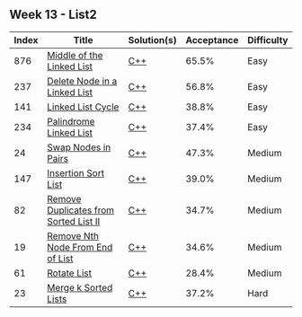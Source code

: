 ## Week 13 - List2
Index|Title|Solution(s)|Acceptance|Difficulty
-|-|-|-|-
876|[Middle of the Linked List](https://leetcode.com/problems/middle-of-the-linked-list)|[C++](./876.middle-of-the-linked-list.cpp)|65.5%|Easy
237|[Delete Node in a Linked List](https://leetcode.com/problems/delete-node-in-a-linked-list)|[C++](./237.delete-node-in-a-linked-list.cpp)|56.8%|Easy
141|[Linked List Cycle](https://leetcode.com/problems/linked-list-cycle)|[C++](./141.linked-list-cycle.cpp)|38.8%|Easy
234|[Palindrome Linked List](https://leetcode.com/problems/palindrome-linked-list)|[C++](./234.palindrome-linked-list.cpp)|37.4%|Easy
24|[Swap Nodes in Pairs](https://leetcode.com/problems/swap-nodes-in-pairs)|[C++](./24.swap-nodes-in-pairs.cpp)|47.3%|Medium
147|[Insertion Sort List](https://leetcode.com/problems/insertion-sort-list)|[C++](./147.insertion-sort-list.cpp)|39.0%|Medium
82|[Remove Duplicates from Sorted List II](https://leetcode.com/problems/remove-duplicates-from-sorted-list-ii)|[C++](./82.remove-duplicates-from-sorted-list-ii.cpp)|34.7%|Medium
19|[Remove Nth Node From End of List](https://leetcode.com/problems/remove-nth-node-from-end-of-list)|[C++](./19.remove-nth-node-from-end-of-list.cpp)|34.6%|Medium
61|[Rotate List](https://leetcode.com/problems/rotate-list)|[C++](./61.rotate-list.cpp)|28.4%|Medium
23|[Merge k Sorted Lists](https://leetcode.com/problems/merge-k-sorted-lists)|[C++](./23.merge-k-sorted-lists.cpp)|37.2%|Hard
